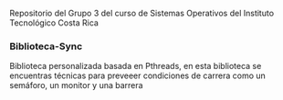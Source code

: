 Repositorio del Grupo 3 del curso de Sistemas Operativos del Instituto Tecnológico Costa Rica
### Biblioteca-Sync
Biblioteca personalizada basada en Pthreads, en esta biblioteca se encuentras técnicas para preveeer condiciones de carrera como un semáforo, un monitor y una barrera



